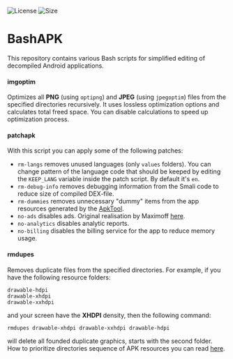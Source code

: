 ![License](https://img.shields.io/github/license/lem0nez/bashapk?style=flat-square)
![Size](https://img.shields.io/github/repo-size/lem0nez/bashapk?style=flat-square)

# BashAPK
This repository contains various Bash scripts for simplified editing of
decompiled Android applications.

#### imgoptim
Optimizes all **PNG** (using `optipng`) and **JPEG** (using `jpegoptim`) files
from the specified directories recursively. It uses lossless optimization
options and calculates total freed space. You can disable calculations to speed
up optimization process.

#### patchapk
With this script you can apply some of the following patches:
- `rm-langs` removes unused languages (only `values` folders). You can change
  pattern of the language code that should be keeped by editing the `KEEP_LANG`
  variable inside the patch script. By default it's `en`.
- `rm-debug-info` removes debugging information from the Smali code to reduce
  size of compiled DEX-file.
- `rm-dummies` removes unnecessary "dummy" items from the app resources
  generated by the [ApkTool](https://github.com/iBotPeaches/Apktool).
- `no-ads` disables ads. Original realisation by Maximoff
  [here](https://github.com/Maximoff/ApkEditor-Patches).
- `no-analytics` disables analytic reports.
- `no-billing` disables the billing service for the app to reduce memory usage.

#### rmdupes
Removes duplicate files from the specified directories. For example, if you have
the following resource folders:
```
drawable-hdpi
drawable-xhdpi
drawable-xxhdpi
```
and your screen have the **XHDPI** density, then the following command:
```
rmdupes drawable-xhdpi drawable-xxhdpi drawable-hdpi
```
will delete all founded duplicate graphics, starts with the second folder. How
to prioritize directories sequence of APK resources you can read
[here](https://developer.android.com/guide/topics/resources/providing-resources#AlternativeResources).
